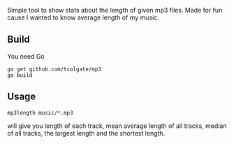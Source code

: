 Simple tool to show stats about the length of given mp3 files.
Made for fun cause I wanted to know average length of my music.

## Build
You need Go
```
go get github.com/tcolgate/mp3
go build
```

## Usage
```
mp3length music/*.mp3
```
will give you length of each track, mean average length of all tracks, median of all tracks, the largest length and the shortest length.
